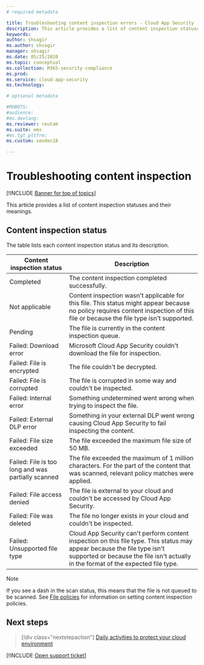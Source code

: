 ```yaml
---
# required metadata

title: Troubleshooting content inspection errors - Cloud App Security
description: This article provides a list of content inspection statuses and their meanings.
keywords:
author: shsagir
ms.author: shsagir
manager: shsagir
ms.date: 05/25/2020
ms.topic: conceptual
ms.collection: M365-security-compliance
ms.prod:
ms.service: cloud-app-security
ms.technology:

# optional metadata

#ROBOTS:
#audience:
#ms.devlang:
ms.reviewer: reutam
ms.suite: ems
#ms.tgt_pltfrm:
ms.custom: seodec18

---
```

# Troubleshooting content inspection

[!INCLUDE [Banner for top of topics](includes/banner.md)]

This article provides a list of content inspection statuses and their meanings.

## Content inspection status

The table lists each content inspection status and its description.

|Content inspection status|Description|
|---|---|
|Completed|The content inspection completed successfully.|
|Not applicable|Content inspection wasn't applicable for this file. This status might appear because no policy requires content inspection of this file or because the file type isn't supported.|
|Pending|The file is currently in the content inspection queue.|
|Failed: Download error|Microsoft Cloud App Security couldn't download the file for inspection.|
|Failed: File is encrypted|The file couldn't be decrypted.|
|Failed: File is corrupted|The file is corrupted in some way and couldn't be inspected.|
|Failed: Internal error|Something undetermined went wrong when trying to inspect the file.|
|Failed: External DLP error|Something in your external DLP went wrong causing Cloud App Security to fail inspecting the content.|
|Failed: File size exceeded|The file exceeded the maximum file size of 50 MB.|
|Failed: File is too long and was partially scanned|The file exceeded the maximum of 1 million characters. For the part of the content that was scanned, relevant policy matches were applied.|
|Failed: File access denied|The file is external to your cloud and couldn't be accessed by Cloud App Security.|
|Failed: File was deleted|The file no longer exists in your cloud and couldn't be inspected.|
|Failed: Unsupported file type|Cloud App Security can't perform content inspection on this file type. This status may appear because the file type isn't supported or because the file isn't actually in the format of the expected file type.|

> [!NOTE]
> If you see a dash in the scan status, this means that the file is not queued to be scanned. See [File policies](data-protection-policies.md) for information on setting content inspection policies.

## Next steps

> [!div class="nextstepaction"]
> [Daily activities to protect your cloud environment](daily-activities-to-protect-your-cloud-environment.md)

[!INCLUDE [Open support ticket](includes/support.md)]
